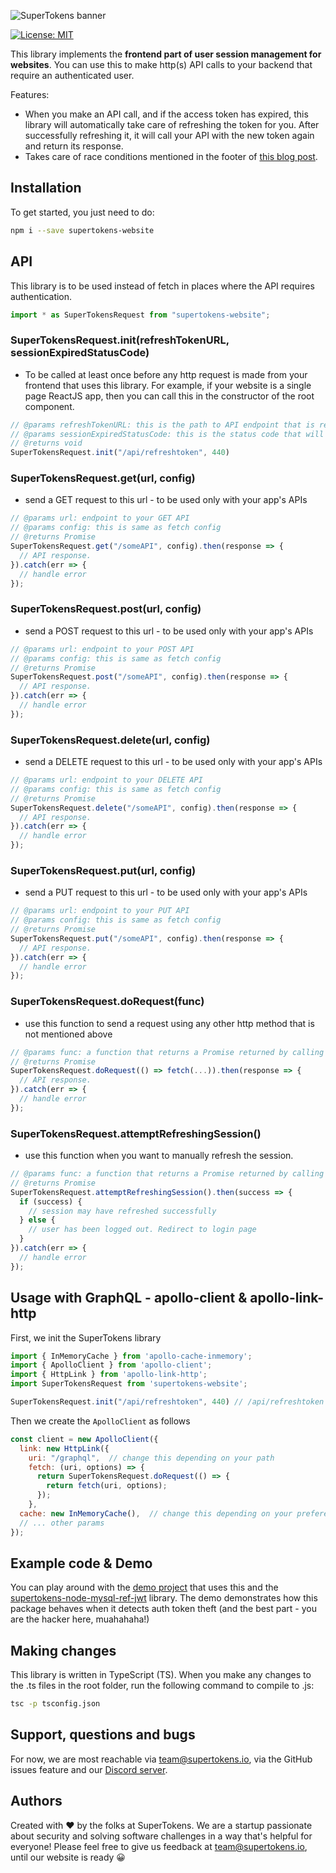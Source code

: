 ![SuperTokens banner](https://raw.githubusercontent.com/supertokens/supertokens-logo/master/images/Artboard%20%E2%80%93%2027%402x.png)

[![License: MIT](https://img.shields.io/badge/License-MIT-brightgreen.svg)](https://github.com/supertokens/supertokens-website/blob/master/LICENSE)

This library implements the **frontend part of user session management for websites**. You can use this to make http(s) API calls to your backend that require an authenticated user.

Features:
- When you make an API call, and if the access token has expired, this library will automatically take care of refreshing the token for you. After successfully refreshing it, it will call your API with the new token again and return its response.
- Takes care of race conditions mentioned in the footer of [this blog post](https://hackernoon.com/the-best-way-to-securely-manage-user-sessions-91f27eeef460).

## Installation
To get started, you just need to do:
```bash
npm i --save supertokens-website
```

## API
This library is to be used instead of fetch in places where the API requires authentication.
```js
import * as SuperTokensRequest from "supertokens-website";
```
### SuperTokensRequest.init(refreshTokenURL, sessionExpiredStatusCode)
- To be called at least once before any http request is made from your frontend that uses this library. For example, if your website is a single page ReactJS app, then you can call this in the constructor of the root component.
```js
// @params refreshTokenURL: this is the path to API endpoint that is responsible for refreshing the session when the access token expires.
// @params sessionExpiredStatusCode: this is the status code that will be sent by any API that detects session expiry.
// @returns void
SuperTokensRequest.init("/api/refreshtoken", 440)
```
### SuperTokensRequest.get(url, config)
- send a GET request to this url - to be used only with your app's APIs
```js
// @params url: endpoint to your GET API
// @params config: this is same as fetch config
// @returns Promise
SuperTokensRequest.get("/someAPI", config).then(response => {
  // API response.
}).catch(err => {
  // handle error
});
```
### SuperTokensRequest.post(url, config)
- send a POST request to this url - to be used only with your app's APIs
```js
// @params url: endpoint to your POST API
// @params config: this is same as fetch config
// @returns Promise
SuperTokensRequest.post("/someAPI", config).then(response => {
  // API response.
}).catch(err => {
  // handle error
});
```
### SuperTokensRequest.delete(url, config)
- send a DELETE request to this url - to be used only with your app's APIs
```js
// @params url: endpoint to your DELETE API
// @params config: this is same as fetch config
// @returns Promise
SuperTokensRequest.delete("/someAPI", config).then(response => {
  // API response.
}).catch(err => {
  // handle error
});
```
### SuperTokensRequest.put(url, config)
- send a PUT request to this url - to be used only with your app's APIs
```js
// @params url: endpoint to your PUT API
// @params config: this is same as fetch config
// @returns Promise
SuperTokensRequest.put("/someAPI", config).then(response => {
  // API response.
}).catch(err => {
  // handle error
});
```
### SuperTokensRequest.doRequest(func)
- use this function to send a request using any other http method that is not mentioned above
```js
// @params func: a function that returns a Promise returned by calling the fetch function
// @returns Promise
SuperTokensRequest.doRequest(() => fetch(...)).then(response => {
  // API response.
}).catch(err => {
  // handle error
});
```
### SuperTokensRequest.attemptRefreshingSession()
- use this function when you want to manually refresh the session.
```js
// @params func: a function that returns a Promise returned by calling the fetch function
// @returns Promise
SuperTokensRequest.attemptRefreshingSession().then(success => {
  if (success) {
    // session may have refreshed successfully 
  } else {
    // user has been logged out. Redirect to login page
  }
}).catch(err => {
  // handle error
});
```

## Usage with GraphQL - apollo-client & apollo-link-http
First, we init the SuperTokens library
```js
import { InMemoryCache } from 'apollo-cache-inmemory';
import { ApolloClient } from 'apollo-client';
import { HttpLink } from 'apollo-link-http';
import SuperTokensRequest from 'supertokens-website';

SuperTokensRequest.init("/api/refreshtoken", 440) // /api/refreshtoken is just an example
```
Then we create the ```ApolloClient``` as follows
```js
const client = new ApolloClient({
  link: new HttpLink({
    uri: "/graphql",  // change this depending on your path
    fetch: (uri, options) => {
      return SuperTokensRequest.doRequest(() => {
        return fetch(uri, options);
      });
    },
  cache: new InMemoryCache(),  // change this depending on your preference
  // ... other params
});
```

## Example code & Demo
You can play around with the [demo project](https://github.com/supertokens/auth-demo) that uses this and the [supertokens-node-mysql-ref-jwt](https://github.com/supertokens/supertokens-node-mysql-ref-jwt) library. The demo demonstrates how this package behaves when it detects auth token theft (and the best part - you are the hacker here, muahahaha!)

## Making changes
This library is written in TypeScript (TS). When you make any changes to the .ts files in the root folder, run the following command to compile to .js:
```bash
tsc -p tsconfig.json
```
## Support, questions and bugs
For now, we are most reachable via team@supertokens.io, via the GitHub issues feature and our [Discord server](https://discord.gg/zVcVeev).

## Authors
Created with :heart: by the folks at SuperTokens. We are a startup passionate about security and solving software challenges in a way that's helpful for everyone! Please feel free to give us feedback at team@supertokens.io, until our website is ready :grinning:
